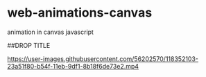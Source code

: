 # web-animations-canvas
animation in canvas javascript 


##DROP TITLE 

https://user-images.githubusercontent.com/56202570/118352103-23a51f80-b54f-11eb-9df1-8b18f6de73e2.mp4

